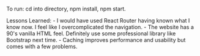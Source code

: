 To run: cd into directory, npm install, npm start.

Lessons Learned:
    - I would have used React Router having known what I know now. I feel like I overcomplicated the navigation.
    - The website has a 90's vanilla HTML feel. Definitely use some professional library like Bootstrap next time. 
    - Caching improves performance and usability but comes with a few problems.